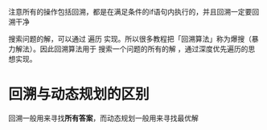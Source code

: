 注意所有的操作包括回溯，都是在满足条件的if语句内执行的，并且回溯一定要回溯干净

搜索问题的解，可以通过 遍历 实现。所以很多教程把「回溯算法」称为爆搜（暴力解法）。因此回溯算法用于 搜索一个问题的所有的解 ，通过深度优先遍历的思想实现。

# 回溯与动态规划的区别
回溯一般用来寻找**所有答案**，而动态规划一般用来寻找最优解

